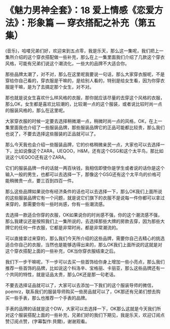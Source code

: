 # 《魅力男神全套》：18 爱上情感《恋爱方法》：形象篇 — 穿衣搭配之补充（第五集）

(音乐)，哈喽兄弟们好，欢迎来到五点零，我是乐天，那么这一集呢，我们把上一集所介绍的这个穿衣搭配做一些补充，那么在上一集里面我们介绍了几款这个穿衣风格，可能有兄弟们说这个潮流化，一些大的品牌不大适合你。

那些品牌太潮了，对不对，那么在这里呢我要说一句话，那么大家穿衣服呢，不是穿给你自己看的，穿衣服是干嘛的，是给别人看的，特别是给女生看，因为你穿衣服是干嘛，是为了去搞定那个女生，对不对。

那也就是说女生喜欢什么样风格的衣服，那你就应该尽量的去穿这个风格的衣服，那么OK，女生都是喜欢比较潮的，比较潮一点的这个服装，或者说比较时尚一点的服装风格的，那么在这里呢。

大家穿衣服的时候一定要去选择稍微潮一点，稍微时尚一点的风格，OK，在上一集里面我也介绍了一些服装品牌，那些服装品牌它的正品可能都比较贵，那么我们也说了，不要去选择这些服装的正品就可以了。

那么今天我也会介绍一些服装品牌，它的价格稍微亲民一点，大家也可以去选择一下，比如说像这个ZARA，UEQOO，H&M，还有这个GSG和这个太平鸟，那比如说这个UEQOO还有这个ZARA。

它们的服装品牌一件的话就一两百块钱，我相信即使你是学生或者说的话你是这个输入一般的男生，也都可以去选择一下，那像这个GSG还有这个太平鸟的价格可能稍微贵一点，要三百到四百一件。

那么这些品牌如果说你有经济条件的话也可以去选择一下，那么OK我们上面所说的这些服装品牌它有一个问题，就是说它们旗下的衣服不是说每一件你都可以拿过来穿的，那需要你有一些时尚感，你有一些潮流感。

去选择一款适合你穿的衣服，OK如果说你的时尚感不强，你的这个潮流感不强，那么我建议还是按照我们上一集所说的，去选择那些大牌的房款去穿，因为那些大牌它的任何一件衣服，它都是非常时尚，都是非常潮流的。

可以直接拿过来穿的，那么我们今天所介绍的这些品牌，需要你自己去精心的挑选适合你自己的衣服，当然也是能够选得出来的，那么OK我们上面所说的这就是对这个穿衣搭配上面的一些补充，OK当你穿衣服结束之后。

我们下一步干嘛呢，下一步可以去买一些首饰给你身上增加一些小亮点，那么我们推荐一些首饰的品牌，比如说这个科洛辛、宝格丽、卡丽亚，那么这些品牌还有一个共同的特性，就是证品太贵，那么OK还是那一句老话。

不要去选择证品就可以了，大家可以去添加一下我们的这个服装导师的微信，poemrz，联系我们的服装导师购买一些房品就可以了，OK那还有兄弟们想去购买一些手表，那么也推荐一个手表的品牌。

手表的品牌的话就是这个DW，大家可以去选择一下，OK那么这就是今天我们所对这个服装搭配上面的一些补充，兄弟们好的我们下期见，我是乐天，欢迎订阅点赞订阅点赞，(字幕製作:貝爾)，谢谢观看。

